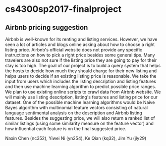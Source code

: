 # cs4300sp2017-finalproject

## Airbnb pricing suggestion

Airbnb is well-known for its renting and listing services. However, we have seen a lot of articles and blogs online asking about how to choose a right listing price. Airbnb's official website does not provide any specific instructions on how to pick a right price besides some general tips. Many travelers are also not sure if the listing price they are going to pay for their stay is too high.
The goal of our project is to build a query system that helps the hosts to decide how much they should charge for their new listing and helps users to decide if an existing listing price is reasonable. We take the input from users which includes the listing description and listing features and then use machine learning algorithm to predict possible price ranges. We plan to use existing online scripts to crawl data from Airbnb website. We will mainly use listing description, listing's features and listing price for our dataset. One of the possible machine learning algorithms would be Naive Bayes algorithm with multinomial feature vectors consisting of natural language sentimental analysis on the description and Airbnb listing features. Besides the suggesting price, we will also return a ranked list of similar listings (using some similarity measure on the feature vector) and how influential each feature is on the final suggested price.

Naxin Chen (nc352), Yiwei Ni (yn254), Ke Qian (kq32), Jim Yu (jly29)
